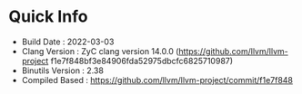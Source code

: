 # Quick Info
* Build Date : 2022-03-03
* Clang Version : ZyC clang version 14.0.0 (https://github.com/llvm/llvm-project f1e7f848bf3e84906fda52975dbcfc6825710987)
* Binutils Version : 2.38
* Compiled Based : https://github.com/llvm/llvm-project/commit/f1e7f848


